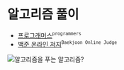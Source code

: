 # 알고리즘 풀이

* [프로그래머스](https://programmers.co.kr/)<sup>`programmers`</sup>
* [백준 온라인 저지](https://www.acmicpc.net/)<sup>`Baekjoon Online Judge`</sup> 

![알고리즘을 푸는 알고리즘?](https://i.imgur.com/hbhQG1k.png)
